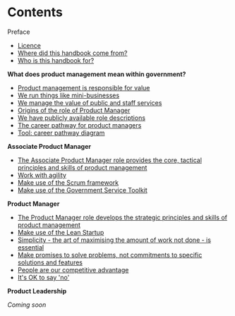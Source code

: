 # Contents

Preface

- [Licence](../product-management-handbook/sharing)
- [Where did this handbook come from?](../product-management-handbook/preface)
- [Who is this handbook for?](../product-management-handbook/audience)

**What does product management mean within government?**

- [Product management is responsible for value](../product-management-handbook/value)
- [We run things like mini-businesses](../product-management-handbook/business)
- [We manage the value of public and staff services](../product-management-handbook/publicservice)
- [Origins of the role of Product Manager](../product-management-handbook/origins)
- [We have publicly available role descriptions](../product-management-handbook/roledescription)
- [The career pathway for product managers](../product-management-handbook/pathway)
- [Tool: career pathway diagram](../product-management-handbook/pathwaydiagram)

**Associate Product Manager**

- [The Associate Product Manager role provides the core, tactical principles and skills of product management](../product-management-handbook/apmsummary)
- [Work with agility](../product-management-handbook/agility)
- [Make use of the Scrum framework](../product-management-handbook/scrum)
- [Make use of the Government Service Toolkit](../product-management-handbook/servicetoolkit)

**Product Manager**

- [The Product Manager role develops the strategic principles and skills of product management](../product-management-handbook/pmsummary)
- [Make use of the Lean Startup](../product-management-handbook/leanstartup)
- [Simplicity - the art of maximising the amount of work not done - is essential](../product-management-handbook/simplicity)
- [Make promises to solve problems, not commitments to specific solutions and features](../product-management-handbook/problemfocus)
- [People are our competitive advantage](../product-management-handbook/people)
- [It's OK to say 'no'](../product-management-handbook/sayno)

**Product Leadership**

*Coming soon*

